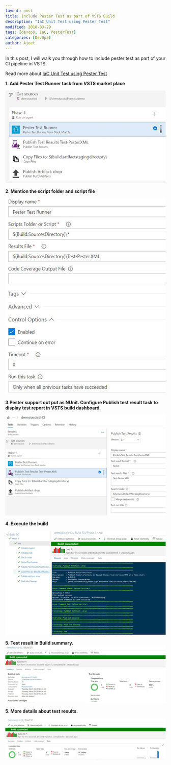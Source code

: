 ```yaml
---
layout: post
title: Include Pester Test as part of VSTS Build
description: "IaC Unit Test using Pester Test"
modified: 2018-03-29
tags: [devops, IaC, PesterTest]
categories: [DevOps]
author: Ajeet
---
```

In this post, I will walk you through how to include pester test as part of your CI pipeline in VSTS.

Read more about [IaC Unit Test using Pester Test](http://www.azure365.co.in/devops/IaCUnitTestPester)

<!--more-->

**1. Add Pester Test Runner task from VSTS market place**

![](/images/posts/iaccicd/pester1.jpg)

**2.  Mention the script folder and script file**

![](/images/posts/iaccicd/pester2.jpg)

**3.Pester support out put as NUnit. Configure Publish test result task to display test report in VSTS build dashboard.**

![](/images/posts/iaccicd/pester3.jpg)

**4. Execute the build**

![](/images/posts/iaccicd/pester4.jpg)

**5.  Test result in Build summary.**
![](/images/posts/iaccicd/pester5.jpg)

**5.  More details about test results.**

![](/images/posts/iaccicd/pester6.jpg)